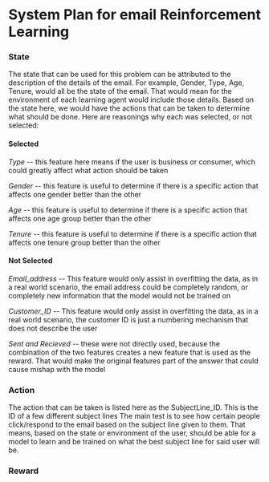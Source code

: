 # System Plan for email Reinforcement Learning

### State 
The state that can be used for this problem can be attributed to the description of the details of the email. 
For example, Gender, Type, Age, Tenure, would all be the state of the email. That would mean for the
environment of each learning agent would include those details. Based on the state here, we would have the actions that
can be taken to determine what should be done. Here are reasonings why each was selected, or not selected:
#### Selected
*Type* -- this feature here means if the user is business or consumer, which could greatly affect what action should be taken

*Gender* -- this feature is useful to determine if there is a specific action that affects one gender better than the other

*Age* -- this feature is useful to determine if there is a specific action that affects one age group better than the other

*Tenure* -- this feature is useful to determine if there is a specific action that affects one tenure group better than the other
#### Not Selected
*Email_address* -- This feature would only assist in overfitting the data, as in a real world scenario, the email address 
could be completely random, or completely new information that the model would not be trained on

*Customer_ID* -- This feature would only assist in overfitting the data, as in a real world scenario, the customer ID
is just a numbering mechanism that does not describe the user

*Sent and Recieved* -- these were not directly used, because the combination of the two features creates a new feature that 
is used as the reward. That would make the original features part of the answer that could cause mishap with the model

### Action 
The action that can be taken is listed here as the SubjectLine_ID. This is the ID of a few different subject lines
The main test is to see how certain people click/respond to the email based on the subject line given to them. 
That means, based on the state or environment of the user, should be able for a model to learn and be trained on 
what the best subject line for said user will be. 

### Reward


